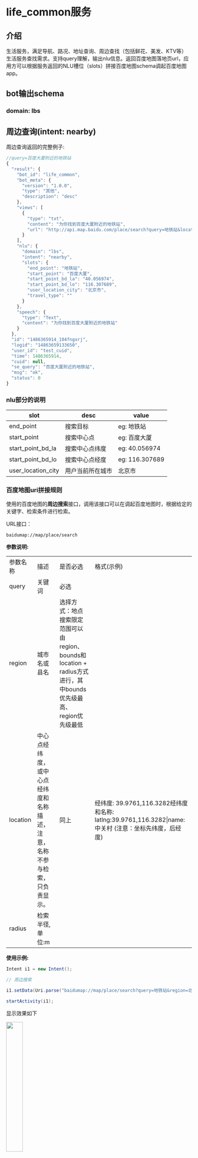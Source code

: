 

# life_common服务

## 介绍

生活服务，满足导航、路况、地址查询、周边查找（包括鲜花、美发、KTV等）生活服务查找需求。支持query理解，输出nlu信息。返回百度地图落地页url，应用方可以根据服务返回的NLU槽位（slots）拼接百度地图schema调起百度地图app。

## bot输出schema

### domain: lbs

## 周边查询(intent: nearby)
周边查询返回的完整例子:
```javascript
//query=百度大厦附近的地铁站
{
  "result": {
    "bot_id": "life_common",
    "bot_meta": {
      "version": "1.0.0",
      "type": "其他",
      "description": "desc"
    },
    "views": [
      {
        "type": "txt",
        "content": "为你找到百度大厦附近的地铁站",
        "url": "http://api.map.baidu.com/place/search?query=地铁站&location=40.056974,116.307689&coord_type=bd09ll&radius=1000&region=北京市&output=html&src=dumi"
      }
    ],
    "nlu": {
      "domain": "lbs",
      "intent": "nearby",
      "slots": {
        "end_point": "地铁站",
        "start_point": "百度大厦",
        "start_point_bd_la": "40.056974",
        "start_point_bd_lo": "116.307689",
        "user_location_city": "北京市",
        "travel_type": ""
      }
    },
    "speech": {
      "type": "Text",
      "content": "为你找到百度大厦附近的地铁站"
    }
  },
  "id": "1486365914_104fngxrj",
  "logid": "14863659133650",
  "user_id": "test_cuid",
  "time": 1486365914,
  "cuid": null,
  "se_query": "百度大厦附近的地铁站",
  "msg": "ok",
  "status": 0
}
```
### nlu部分的说明

| slot               | desc     | value          |
| ------------------ | -------- | -------------- |
| end_point          | 搜索目标     | eg: 地铁站        |
| start_point        | 搜索中心点    | eg: 百度大厦       |
| start_point_bd_la  | 搜索中心点纬度  | eg: 40.056974  |
| start_point_bd_lo  | 搜索中心点经度  | eg: 116.307689 |
| user_location_city | 用户当前所在城市 | 北京市            |

### 百度地图uri拼接规则

使用的百度地图的**周边搜索**接口，调用该接口可以在调起百度地图时，根据给定的关键字、检索条件进行检索。

URL接口：

```
baidumap://map/place/search
```

**参数说明:**

|          |                                       |                                          |                                          |
| -------- | ------------------------------------- | ---------------------------------------- | ---------------------------------------- |
| 参数名称     | 描述                                    | 是否必选                                     | 格式(示例)                                   |
| query    | 关键词                                   | 必选                                       |                                          |
| region   | 城市名或县名                                | 选择方式：地点搜索限定范围可以由region、bounds和location + radius方式进行，其中bounds优先级最高、region优先级最低 |                                          |
| location | 中心点经纬度，或中心点经纬度和名称描述，注意，名称不参与检索，只负责显示。 | 同上                                       | 经纬度: 39.9761,116.3282经纬度和名称: latlng:39.9761,116.3282\|name:中关村 (注意：坐标先纬度，后经度) |
| radius   | 检索半径,单位:m                             |                                          |                                          |

**使用示例:**

```java
Intent i1 = new Intent();

// 周边搜索

i1.setData(Uri.parse("baidumap://map/place/search?query=地铁站&region=北京市&location=40.056974,116.307689&radius=1000"));

startActivity(i1);
```

显示效果如下

<img src="http://gitlab.baidu.com/wangpeng20/dumi_schema/raw/master/doc/img/lifecommon_lbs_nearby.jpg" width = "30%" />





## 地址查询(intent: poi)

地址查询返回的完整例子:
```javascript
//query=百度科技园在哪里
{
  "result": {
    "bot_id": "life_common",
    "bot_meta": {
      "version": "1.0.0",
      "type": "其他",
      "description": "desc"
    },
    "views": [
      {
        "type": "txt",
        "content": "为你找到百度科技园",
        "url": "http://api.map.baidu.com/geocoder?address=百度科技园&output=html&src=dumi"
      }
    ],
    "nlu": {
      "domain": "lbs",
      "intent": "poi",
      "slots": {
        "poi": "百度科技园"
      }
    },
    "speech": {
      "type": "Text",
      "content": "为你找到百度科技园"
    }
  },
  "id": "1486353184_3716wf322",
  "logid": "14863531849519",
  "user_id": "test_cuid",
  "time": 1486353184,
  "cuid": "test_cuid",
  "se_query": "百度科技园在哪里",
  "msg": "ok",
  "status": 0
}
```
### nlu部分的说明

| slot | desc  | value     |
| ---- | ----- | --------- |
| poi  | 地址字符串 | eg: 百度科技园 |

### 百度地图uri拼接规则

使用的百度地图的**poi地址解析**接口，调用该接口可以在调起百度地图时，在图区显示地址对应的坐标点。

URL接口：

```
baidumap://map/geocoder
```

**参数说明:**

| 参数名称    | 描述                    | 是否必选 | 格式(示例) |
| ------- | --------------------- | ---- | ------ |
| address | 地址名称，请在这里填入nlu中的poi槽位 | 必选   | 百度科技园  |

**使用示例:**

```java
Intent i1 = new Intent();

// 地址解析

i1.setData(Uri.parse("baidumap://map/geocoder?src=dumi&address=百度科技园"));
 
startActivity(i1);
```

显示效果如下

<img src="http://gitlab.baidu.com/wangpeng20/dumi_schema/raw/master/doc/img/lifecommon_lbs_poi.jpg" width = "30%" />

## 导航查询(intent: navigation)

导航查询返回的完整例子:
```javascript
//query=导航从百度科技园到西二旗地铁站
{
  "result": {
    "bot_id": "life_common",
    "bot_meta": {
      "version": "1.0.0",
      "type": "其他",
      "description": "desc"
    },
    "views": [
      {
        "type": "txt",
        "content": "为你找到从百度科技园到西二旗地铁站的路线，建议出行方式：驾车",
        "url": "http://api.map.baidu.com/direction?origin=百度科技园&destination=西二旗地铁站&mode=transit&region=北京市&output=html&src=dumi"
      }
    ],
    "nlu": {
      "domain": "lbs",
      "intent": "navigation",
      "slots": {
        "end_point": "西二旗地铁站",
        "start_point": "百度科技园",
        "start_point_bd_la": "",
        "start_point_bd_lo": "",
        "user_location_city": "北京市",
        "travel_type": ""
      }
    },
    "speech": {
      "type": "Text",
      "content": "为你找到从百度科技园到西二旗地铁站的路线，建议出行方式：驾车"
    }
  },
  "id": "1486365990_8515fq3zv",
  "logid": "14863659908617",
  "user_id": "test_cuid",
  "time": 1486365990,
  "cuid": "test_cuid",
  "se_query": "导航从百度科技园到西二旗地铁站",
  "msg": "ok",
  "status": 0
}
```
### nlu部分的说明

| slot               | desc     | value          |
| ------------------ | -------- | -------------- |
| end_point          | 目的地      | eg: 西二旗地铁站     |
| start_point        | 出发地      | eg: 百度大厦       |
| start_point_bd_la  | 出发地纬度    | eg: 40.056974  |
| start_point_bd_lo  | 出发地经度    | eg: 116.307689 |
| user_location_city | 用户当前所在城市 | eg:北京市         |
| travel_type        | 出行方式     | TAXI：出租车       |
|                    |          | DRIVE：驾车       |
|                    |          | PUBTRANS：公共交通  |
|                    |          | WALK：步行        |

### 百度地图uri拼接规则

使用的百度地图的**路线规划**接口，调用该接口可以在调起百度地图时，在图区显示公交、驾车、步行导航。

URL接口：

```
baidumap://map/direction
```

**参数说明:**

| 参数名称        | 描述                                       | nlu槽位与链接参数映射                             | 是否必选                                   | 格式(示例)                                   |
| ----------- | ---------------------------------------- | ---------------------------------------- | -------------------------------------- | ---------------------------------------- |
| origin      | 起点名称或经纬度，或者可同时提供名称和经纬度，此时经纬度优先级高，将作为导航依据，名称只负责展示 |                                          | origin和destination二者至少一个有值（默认值是当前定位地址） | 经纬度: 39.9761,116.3282经纬度和名称: latlng:39.9761,116.3282\|name:中关村 (注意：坐标先纬度，后经度) |
| destination | 终点名称或经纬度，或者可同时提供名称和经纬度，此时经纬度优先级高，将作为导航依据，名称只负责展示。 |                                          | 同上                                     | 经纬度: 39.9761,116.3282经纬度和名称: latlng:39.9761,116.3282\|name:中关村 (注意：坐标先纬度，后经度) |
| mode        | 导航模式，可选transit（公交）、driving（驾车）、walking（步行）和riding（骑行）.默认:driving | TAXI：出租车->driving; DRIVE：驾车->driving; PUBTRANS：公共交通->transit; WALK：步行->walking; | 可选                                     | 根据travel_type槽位和下面的映射，添入对应mode（driving,transit,walking） |
| region      | 城市名或县名                                   |                                          | 可选                                     |                                          |

**使用示例:**

```java
1）公交路线规划示例：

"baidumap://map/direction?origin=百度科技园&destination=西二旗地铁站&mode=transit"

2）驾车路线规划示例：
 
"baidumap://map/direction?region=北京市&origin=百度科技园&destination=西二旗地铁站&mode=driving"

3）步行路线规划示例：

"baidumap://map/direction?region=北京市&origin=百度科技园&destination=西二旗地铁站&mode=walking"
```


<img src="http://gitlab.baidu.com/wangpeng20/dumi_schema/raw/master/doc/img/lifecommon_lbs_nav.jpg" width = "30%" />